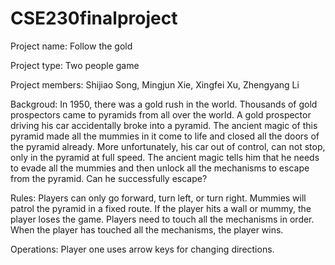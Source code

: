# CSE230finalproject
Project name: Follow the gold

Project type: Two people game

Project members: Shijiao Song, Mingjun Xie, Xingfei Xu, Zhengyang Li

Backgroud: In 1950, there was a gold rush in the world. Thousands of gold prospectors came to pyramids from all over the world. A gold prospector driving his car accidentally broke into a pyramid. The ancient magic of this pyramid made all the mummies in it come to life and closed all the doors of the pyramid already. More unfortunately, his car out of control, can not stop, only in the pyramid at full speed. The ancient magic tells him that he needs to evade all the mummies and then unlock all the mechanisms to escape from the pyramid. Can he successfully escape? 

Rules: Players can only go forward, turn left, or turn right. Mummies will patrol the pyramid in a fixed route. If the player hits a wall or mummy, the player loses the game. Players need to touch all the mechanisms in order. When the player has touched all the mechanisms, the player wins.

Operations: Player one uses arrow keys for changing directions. 
